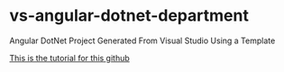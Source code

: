 # vs-angular-dotnet-department
Angular DotNet Project Generated From Visual Studio Using a Template

[This is the tutorial for this github](http://s736916214.onlinehome.us/generate-an-angular-crud-app-and-dotnet)